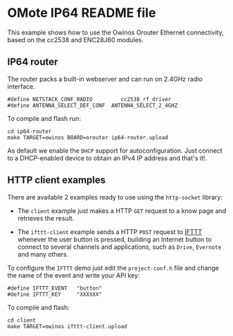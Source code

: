 OMote IP64 README file
========================

This example shows how to use the Owinos Orouter Ethernet connectivity, based on the cc2538 and ENC28J60 modules.

IP64 router
-----------------
The router packs a built-in webserver and can run on 2.4GHz radio interface.

````
#define NETSTACK_CONF_RADIO         cc2538_rf_driver
#define ANTENNA_SELECT_DEF_CONF  ANTENNA_SELECT_2_4GHZ
````
To compile and flash run:

````
cd ip64-router
make TARGET=owinos BOARD=orouter ip64-router.upload
````

As default we enable the `DHCP` support for autoconfiguration.  Just connect to a DHCP-enabled device to obtain an IPv4 IP address and that's it!.

HTTP client examples
-----------------

There are available 2 examples ready to use using the `http-socket` library:

* The `client` example just makes a HTTP `GET` request to a know page and retrieves
  the result.

* The `ifttt-client` example sends a HTTP `POST` request to [IFTTT](https://ifttt.com/recipes) whenever the user button is pressed, building an Internet button to connect to several channels and applications, such as `Drive`, `Evernote` and many others.

To configure the `IFTTT` demo just edit the `project-conf.h` file and change the name of the event and write your API key:

````
#define IFTTT_EVENT   "button"
#define IFTTT_KEY     "XXXXXX"
````

To compile and flash:

````
cd client
make TARGET=owinos ifttt-client.upload
````


